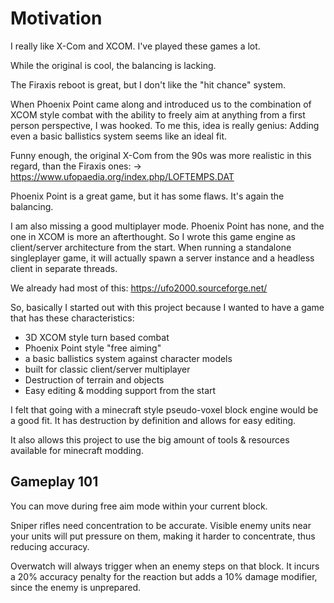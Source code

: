 # Motivation

I really like X-Com and XCOM. I've played these games a lot.

While the original is cool, the balancing is lacking.

The Firaxis reboot is great, but I don't like the "hit chance" system.

When Phoenix Point came along and introduced us to the combination
of XCOM style combat with the ability to freely aim at anything from
a first person perspective, I was hooked. To me this, idea is really genius:
Adding even a basic ballistics system seems like an ideal fit.

Funny enough, the original X-Com from the 90s was more realistic in this regard, than
the Firaxis ones:
-> https://www.ufopaedia.org/index.php/LOFTEMPS.DAT

Phoenix Point is a great game, but it has some flaws. It's again the balancing.

I am also missing a good multiplayer mode. Phoenix Point has none, and the one
in XCOM is more an afterthought. So I wrote this game engine as client/server
architecture from the start. When running a standalone singleplayer game,
it will actually spawn a server instance and a headless client in separate threads.

We already had most of this: https://ufo2000.sourceforge.net/

So, basically I started out with this project because I wanted to have a game that
has these characteristics:

- 3D XCOM style turn based combat
- Phoenix Point style "free aiming"
- a basic ballistics system against character models
- built for classic client/server multiplayer
- Destruction of terrain and objects
- Easy editing & modding support from the start

I felt that going with a minecraft style pseudo-voxel block engine would be a good fit.
It has destruction by definition and allows for easy editing.

It also allows this project to use the big amount of tools & resources available for
minecraft modding.

## Gameplay 101

You can move during free aim mode within your current block.

Sniper rifles need concentration to be accurate. Visible enemy units near your units will put
pressure on them, making it harder to concentrate, thus reducing accuracy.

Overwatch will always trigger when an enemy steps on that block.
It incurs a 20% accuracy penalty for the reaction but adds a 10% damage modifier,
since the enemy is unprepared.